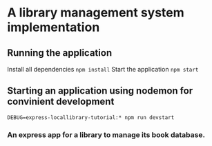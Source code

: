 # A library management system implementation

## Running the application
Install all dependencies
`
npm install
`
Start the application
`
npm start
`<br/>
## Starting an application using nodemon for convinient development 
`
DEBUG=express-locallibrary-tutorial:* npm run devstart   
`<br/> 


### An express app for a library to manage its book database.
